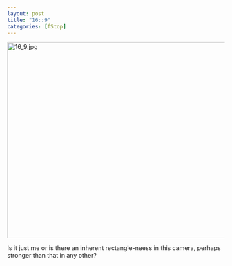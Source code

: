 ```yaml
---
layout: post
title: "16::9"
categories: [fStop]
---
```

<img alt="16_9.jpg" src="http://www.botzilla.com/blog/pix2006/16_9.jpg" width="807" height="454" border="0" />

Is it just me or is there an inherent rectangle-neess in this camera, perhaps stronger than that in any other?

<!--more-->

